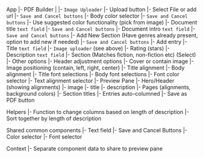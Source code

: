 App
|- PDF Builder
  |
  |- `Image Uploader`
    |- Upload button
    |- Select File or add url
    |- `Save and Cancel buttons`
  |- Body color selector
    |- `Save and Cancel buttons`
    |- Use suggested color functionality (pick from image)
  |- Document title `text field`
    |- `Save and Cancel buttons`
  |- Document intro `text field`
    |- `Save and Cancel buttons`
  |- Add New Section (Have genres already present, option to add new if needed)
    |- `Save and Cancel buttons`
  |- Add entry
    |- Title `text field`
    |- `Image uploader` (see above)
    |- Rating (stars)
    |- Description `text field`
    |- Section (Matches fiction, non-fiction etc) (Select)
|- Other options
  |- Header adjustment options
    |- Cover or contain image
    |- Image positioning (contain, left, right, center)
    |- Title alignment
    |- Body alignment
  |- Title font selections
  |- Body font selections
  |- Font color selector
  |- Text alignment selector
|- Preview Pane
  |- Hero/Header (showing alignments)
    |- image
    |- title
    |- description
  |- Pages (alignments, background colors)
    |- Section titles
    |- Entries auto-columned
|- Save as PDF button

Helpers
  |- Function to change columns based on length of description
  |- Sort together by length of description
  
Shared common components
  |- Text field
  |- Save and Cancel Buttons
  |- Color selector
  |- Font selector

Context
  |- Separate component data to share to preview pane
